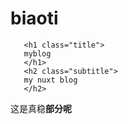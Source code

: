 # biaoti
 ```
    <h1 class="title">
    myblog
    </h1>
    <h2 class="subtitle">
    my nuxt blog
    </h2>
 ```

 这是真稳**部分呢**